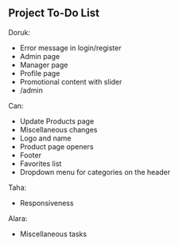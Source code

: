 ## Project To-Do List

Doruk:
* Error message in login/register
* Admin page 
* Manager page
* Profile page
* Promotional content with slider
* /admin

Can:
* Update Products page
* Miscellaneous changes
* Logo and name
* Product page openers
* Footer
* Favorites list
* Dropdown menu for categories on the header

Taha:
* Responsiveness
  
Alara:
* Miscellaneous tasks

